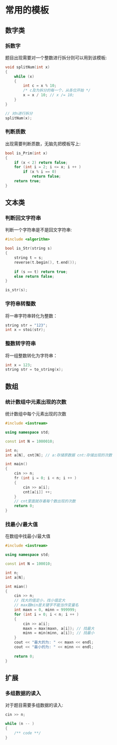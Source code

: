 # 常用的模板

## 数字类

### 拆数字

题目出现需要对一个整数进行拆分则可以用到该模板:

```C++
void splitNum(int x)
{
    while (x)
    {
        int c = x % 10;
        /* c及为拆分的每一个，从各位开始 */
        x = x / 10; // x /= 10;
    }
}

// 对n进行拆分
splitNum(x);
```

### 判断质数

出现需要判断质数，无脑先把模板写上:

```C++
bool is_Prim(int x)  
{  
    if (x < 2) return false;  
    for (int i = 2; i <= x; i ++ )  
        if (x % i == 0)  
            return false;  
    return true;  
}
```

## 文本类

### 判断回文字符串

判断一个字符串是不是回文字符串:

```C++
#include <algorithm>

bool is_Str(string s)
{
    string t = s;
    reverse(t.begin(), t.end());
    
    if (s == t) return true;
    else return false;
}

is_str(s);
```

### 字符串转整数

将一串字符串转化为整数：

```C++
string str = "123";
int x = stoi(str);
```

### 整数转字符串

将一组整数转化为字符串：

```C++
int x = 123;
string str = to_string(x);
```

## 数组

### 统计数组中元素出现的次数

统计数组中每个元素出现的次数

```cpp
#include <iostream>

using namespace std;

const int N = 1000010;

int n;
int a[N], cnt[N]; // a:存储原数据 cnt:存储出现的次数

int main()
{
    cin >> n;
    fr (int i = 0; i < n; i ++ )
    {
        cin >> a[i];
        cnt[a[i]] ++;
    }
    // cnt里面就存着每个数出现的次数
    return 0;
}
```

### 找最小/最大值

在数组中找最小/最大值

```cpp
#include <iostream>

using namespace std;

const int N = 100010;

int n;
int a[N];

int mian()
{
    cin >> n;
    // 找大的值定小，找小值定大
    // max跟min是关键字不能当作变量名
    int maxn = 0, minn = 999999;
    for (int i = 0; i < n; i ++ )
    {
        cin >> a[i];
        maxn = max(maxn, a[i]); // 找最大
        minn = min(minn, a[i]); // 找最小
    }
    cout << "最大的为: " << maxn << endl;
    cout << "最小的为: " << minn << endl;
    
    return 0;
}
```

## 扩展

### 多组数据的读入

对于题目需要多组数据的读入:

```C++
cin >> n;

while (n -- )
{
    /** code **/
}
```
